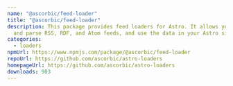 ```yaml
---
name: "@ascorbic/feed-loader"
title: "@ascorbic/feed-loader"
description: This package provides feed loaders for Astro. It allows you to load
  and parse RSS, RDF, and Atom feeds, and use the data in your Astro site.
categories:
  - loaders
npmUrl: https://www.npmjs.com/package/@ascorbic/feed-loader
repoUrl: https://github.com/ascorbic/astro-loaders
homepageUrl: https://github.com/ascorbic/astro-loaders
downloads: 903
---
```

